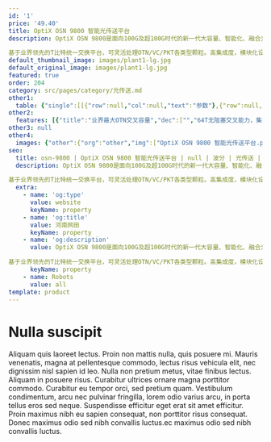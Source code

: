 ```yaml
---
id: '1'
price: '49.40'
title: OptiX OSN 9800 智能光传送平台
description: OptiX OSN 9800是面向100G及超100G时代的新一代大容量、智能化、融合光与分组功能的OTN产品。

基于业界领先的T比特统一交换平台，可灵活处理OTN/VC/PKT各类型颗粒。高集成度，模块化设计，支持2M~400GE任意业务接入；单波100G/200G/400G/800G未来可以平滑到1T/2T大管道传送，并集成MPLS-TP功能，从容应对云时代数据流量的爆发式增长。
default_thumbnail_image: images/plant1-lg.jpg
default_original_image: images/plant1-lg.jpg
featured: true
order: 204
category: src/pages/category/光传送.md
other1: 
  table: {"single":[[{"row":null,"col":null,"text":"参数"},{"row":null,"col":null,"text":"OSN 9800 M12"},{"row":null,"col":null,"text":"OSN 9800 M24"},{"row":null,"col":null,"text":"OSN 9800 U32 Enhanced"}],[{"row":null,"col":null,"text":"设备尺寸(单位：mm)"},{"row":null,"col":null,"text":"442 (宽) x 295 (深) x 347.2 (高)"},{"row":null,"col":null,"text":"442 (宽) x 295 (深) x 747.2 (高)"},{"row":null,"col":null,"text":"498 (宽) x 295 (深) x 1900 (高)"}],[{"row":null,"col":null,"text":"业务槽位"},{"row":null,"col":null,"text":"13"},{"row":null,"col":null,"text":"12/24"},{"row":null,"col":null,"text":"32"}],[{"row":null,"col":null,"text":"交叉类别"},{"row":null,"col":null,"text":"N/A"},{"row":null,"col":null,"text":"ODUk/PKT/VC统一交换 "},{"row":null,"col":null,"text":"ODUk/PKT/VC统一交换 "}],[{"row":null,"col":null,"text":"交叉容量"},{"row":null,"col":null,"text":"N/A"},{"row":null,"col":null,"text":"1:1模式\n4.8 Tbit/s ODUk\n4.8 Tbit/s PKT\n520 Gbit/s VC-4\n40 Gbit/s VC-3/VC-12\n480 Gbit/s SDH接口交叉容量\n1:3模式\n10 Tbit/s ODUk\n4 Tbit/s PKT\n520 Gbit/s VC-4\n40 Gbit/s VC-3/VC-12\n480 Gbit/s SDH接口交叉容量"},{"row":null,"col":null,"text":"2：2模式：12.8T ODUk(k=0、1、2、2e、3、4、flex)\n2：5模式：32 Tbit/s ODUk(k=0、1、2、2e、3、4、flex)\n12.8 Tbit/s PKT\n5.12 Tbit/s VC-4\n160 Gbit/s VC-3/VC-12"}],[{"row":null,"col":null,"text":"波长间隔"},{"row":null,"col":"3","text":"40/48 波 100GHz固定间隔\n80/96 波 50GHz固定间隔\nFlex Grid 37.5 GHz ~ 400 GHz灵活调整"}],[{"row":null,"col":null,"text":"线路侧最大速率"},{"row":null,"col":"3","text":"100G/200G/400G/600G/800G"}],[{"row":null,"col":null,"text":"支持业务类型"},{"row":null,"col":"3","text":"SDH/SONET、以太网、SAN、OTN、视频"}],[{"row":null,"col":null,"text":"波长范围"},{"row":null,"col":"3","text":"DWDM：1524.50 nm～1572.06 nm (super C-band)\nCWDM：1471 nm～1611 nm (S+C+L Band)"}],[{"row":null,"col":null,"text":"供电方式"},{"row":null,"col":"3","text":"-48V DC/-60V DC"}]]}
other2:
  features: [{"title":"业界最大OTN交叉容量","dec":["","64T无阻塞交叉能力，集群扩展至100T以上，轻松疏导数字洪水。业界最大单槽位1T容量，从容面对超100G时代带宽增涨需求",""]},{"title":"统一传输，简化网络","dec":["","基于业界Tbit/s的统一交换平台打造的统一交换矩阵，实现OTN/VC/PKT业务统一交换/传送，减少设备类型，简化网络层次，提升带宽利用率",""]},{"title":"开放、智能，简化运维","dec":["","基于T-SDN设计理念，构建和支撑虚拟化带宽运营服务，支撑波分网络向云时代的传送网转型，智能、可视化运维工具，降低OPEX",""]}]
other3: null
other4:
  images: {"other":{"org":"other","img":["OptiX OSN 9800 智能光传送平台.png"]}}
seo:
  title: osn-9800 | OptiX OSN 9800 智能光传送平台 | null | 波分 | 光传送 | 企业光网络
  description: OptiX OSN 9800是面向100G及超100G时代的新一代大容量、智能化、融合光与分组功能的OTN产品。

基于业界领先的T比特统一交换平台，可灵活处理OTN/VC/PKT各类型颗粒。高集成度，模块化设计，支持2M~400GE任意业务接入；单波100G/200G/400G/800G未来可以平滑到1T/2T大管道传送，并集成MPLS-TP功能，从容应对云时代数据流量的爆发式增长。
  extra:
    - name: 'og:type'
      value: website
      keyName: property
    - name: 'og:title'
      value: 河南网田
      keyName: property
    - name: 'og:description'
      value: OptiX OSN 9800是面向100G及超100G时代的新一代大容量、智能化、融合光与分组功能的OTN产品。

基于业界领先的T比特统一交换平台，可灵活处理OTN/VC/PKT各类型颗粒。高集成度，模块化设计，支持2M~400GE任意业务接入；单波100G/200G/400G/800G未来可以平滑到1T/2T大管道传送，并集成MPLS-TP功能，从容应对云时代数据流量的爆发式增长。
      keyName: property
    - name: Robots
      value: all
template: product
---
```


# Nulla suscipit

Aliquam quis laoreet lectus. Proin non mattis nulla, quis posuere mi. Mauris venenatis, magna at pellentesque commodo, lectus risus vehicula elit, nec dignissim nisl sapien id leo. Nulla non pretium metus, vitae finibus lectus. Aliquam in posuere risus. Curabitur ultrices ornare magna porttitor commodo. Curabitur eu tempor orci, sed pretium quam. Vestibulum condimentum, arcu nec pulvinar fringilla, lorem odio varius arcu, in porta tellus eros sed neque. Suspendisse efficitur eget erat sit amet efficitur. Proin maximus nibh eu sapien consequat, non porttitor risus consequat. Donec maximus odio sed nibh convallis luctus.ec maximus odio sed nibh convallis luctus.
